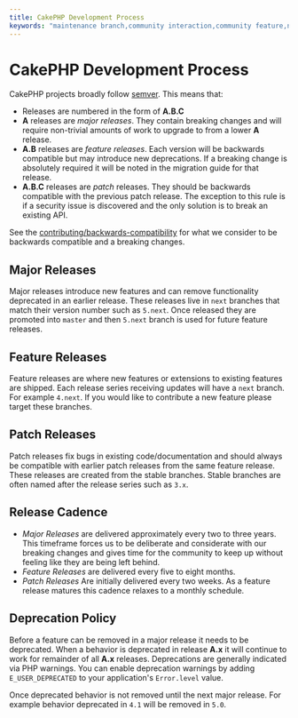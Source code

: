 ```yaml
---
title: CakePHP Development Process
keywords: "maintenance branch,community interaction,community feature,necessary feature,stable release,ticket system,advanced feature,power users,feature set,chat irc,leading edge,router,new features,members,attempt,development branches,branch development"
---
```


# CakePHP Development Process

CakePHP projects broadly follow [semver](https://semver.org/). This means that:

- Releases are numbered in the form of **A.B.C**
- **A** releases are *major releases*. They contain breaking changes and will
  require non-trivial amounts of work to upgrade to from a lower **A** release.
- **A.B** releases are *feature releases*. Each version will be backwards
  compatible but may introduce new deprecations. If a breaking change is
  absolutely required it will be noted in the migration guide for that release.
- **A.B.C** releases are *patch* releases. They should be backwards compatible
  with the previous patch release. The exception to this rule is if a security
  issue is discovered and the only solution is to break an existing API.

See the [contributing/backwards-compatibility](/en/contributing/backwards-compatibility.md) for what we consider to be
backwards compatible and a breaking changes.

## Major Releases

Major releases introduce new features and can remove functionality deprecated in
an earlier release. These releases live in `next` branches that match their
version number such as `5.next`. Once released they are promoted into `master`
and then `5.next` branch is used for future feature releases.

## Feature Releases

Feature releases are where new features or extensions to existing features are
shipped. Each release series receiving updates will have a `next` branch. For
example `4.next`. If you would like to contribute a new feature please target
these branches.

## Patch Releases

Patch releases fix bugs in existing code/documentation and should always be
compatible with earlier patch releases from the same feature release. These
releases are created from the stable branches. Stable branches are often named
after the release series such as `3.x`.

## Release Cadence

- *Major Releases* are delivered approximately every two to three years. This timeframe
  forces us to be deliberate and considerate with our breaking changes and gives
  time for the community to keep up without feeling like they are being left
  behind.
- *Feature Releases* are delivered every five to eight months.
- *Patch Releases* Are initially delivered every two weeks. As a feature release
  matures this cadence relaxes to a monthly schedule.

## Deprecation Policy

Before a feature can be removed in a major release it needs to be deprecated.
When a behavior is deprecated in release **A.x** it will continue to work for
remainder of all **A.x** releases. Deprecations are generally indicated via PHP
warnings. You can enable deprecation warnings by adding `E_USER_DEPRECATED` to
your application's `Error.level` value.

Once deprecated behavior is not removed until the next major release. For
example behavior deprecated in `4.1` will be removed in `5.0`.
